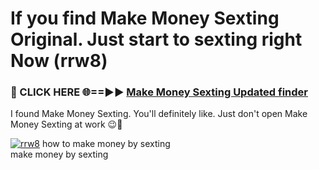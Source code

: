 # If you find Make Money Sexting Original. Just start to sexting right Now (rrw8)

<h3>🔴 CLICK HERE 🌐==►► <a href="https://tinyurl.com/2s32jyrn" rel="nofollow">Make Money Sexting Updated finder</a></h3>

I found Make Money Sexting. You'll definitely like. Just don't open Make Money Sexting at work 😉💬

[![rrw8](https://i.imgur.com/sZc9xG4.jpeg)](https://tinyurl.com/2s32jyrn)
how to make money by sexting<br>
make money by sexting